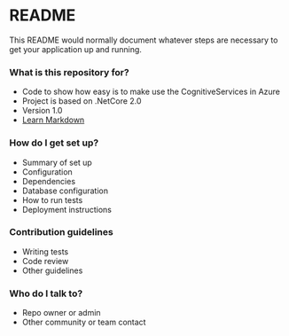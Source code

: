 # README #

This README would normally document whatever steps are necessary to get your application up and running.

### What is this repository for? ###

* Code to show how easy is to make use the CognitiveServices  in Azure
* Project is based on .NetCore 2.0
* Version 1.0
* [Learn Markdown](https://bitbucket.org/tutorials/markdowndemo)

### How do I get set up? ###

* Summary of set up
* Configuration
* Dependencies
* Database configuration
* How to run tests
* Deployment instructions

### Contribution guidelines ###

* Writing tests
* Code review
* Other guidelines

### Who do I talk to? ###

* Repo owner or admin
* Other community or team contact